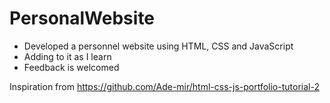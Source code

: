 # PersonalWebsite

- Developed a personnel website using HTML, CSS and JavaScript
- Adding to it as I learn
- Feedback is welcomed 

Inspiration from https://github.com/Ade-mir/html-css-js-portfolio-tutorial-2
